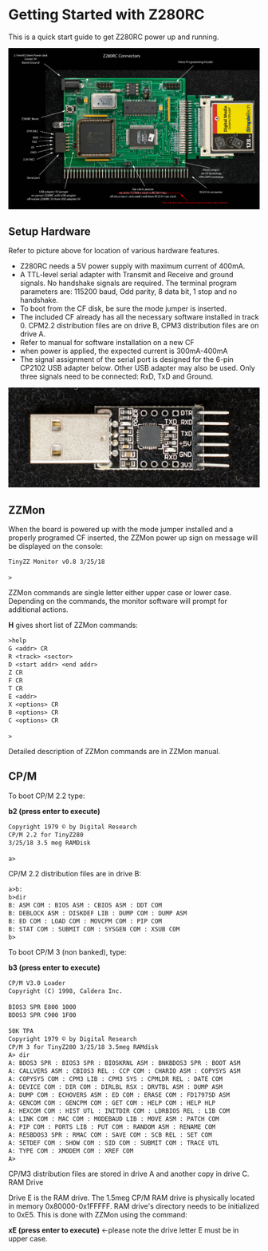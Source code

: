 # Getting Started with Z280RC

This is a quick start guide to get Z280RC power up and running.

![](https://github.com/Plasmode/Z280RC/blob/master/Manuals/Z280RC_connector_pic.jpeg)
## Setup Hardware

Refer to picture above for location of various hardware features.

* Z280RC needs a 5V power supply with maximum current of 400mA.
* A TTL-level serial adapter with Transmit and Receive and ground signals. No handshake signals are required. The terminal program parameters are: 115200 baud, Odd parity, 8 data bit, 1 stop and no handshake.
* To boot from the CF disk, be sure the mode jumper is inserted.
* The included CF already has all the necessary software installed in track 0. CPM2.2 distribution files are on drive B, CPM3 distribution files are on drive A.
* Refer to manual for software installation on a new CF
* when power is applied, the expected current is 300mA-400mA
* The signal assignment of the serial port is designed for the 6-pin CP2102 USB adapter below. Other USB adapter may also be used. Only three signals need to be connected: RxD, TxD and Ground.

![](https://github.com/Plasmode/Z280RC/blob/master/Manuals/CP2102_adapter.jpeg)
## ZZMon

When the board is powered up with the mode jumper installed and a properly programed CF inserted, the ZZMon power up sign on message will be displayed on the console:

```
TinyZZ Monitor v0.8 3/25/18

>
```
ZZMon commands are single letter either upper case or lower case. Depending on the commands, the monitor software will prompt for additional actions.

**H** gives short list of ZZMon commands:

```
>help
G <addr> CR
R <track> <sector>
D <start addr> <end addr>
Z CR
F CR
T CR
E <addr>
X <options> CR
B <options> CR
C <options> CR

>
```
Detailed description of ZZMon commands are in ZZMon manual.
## CP/M

To boot CP/M 2.2 type:

**b2 (press enter to execute)**

```
Copyright 1979 © by Digital Research
CP/M 2.2 for TinyZ280
3/25/18 3.5 meg RAMDisk

a>
```
CP/M 2.2 distribution files are in drive B:

```
a>b:
b>dir
B: ASM COM : BIOS ASM : CBIOS ASM : DDT COM
B: DEBLOCK ASM : DISKDEF LIB : DUMP COM : DUMP ASM
B: ED COM : LOAD COM : MOVCPM COM : PIP COM
B: STAT COM : SUBMIT COM : SYSGEN COM : XSUB COM
b>
```
To boot CP/M 3 (non banked), type:

**b3 (press enter to execute)**

```
CP/M V3.0 Loader
Copyright (C) 1998, Caldera Inc.

BIOS3 SPR E800 1000
BDOS3 SPR C900 1F00

50K TPA
Copyright 1979 © by Digital Research
CP/M 3 for TinyZ280 3/25/18 3.5meg RAMdisk
A> dir
A: BDOS3 SPR : BIOS3 SPR : BIOSKRNL ASM : BNKBDOS3 SPR : BOOT ASM
A: CALLVERS ASM : CBIOS3 REL : CCP COM : CHARIO ASM : COPYSYS ASM
A: COPYSYS COM : CPM3 LIB : CPM3 SYS : CPMLDR REL : DATE COM
A: DEVICE COM : DIR COM : DIRLBL RSX : DRVTBL ASM : DUMP ASM
A: DUMP COM : ECHOVERS ASM : ED COM : ERASE COM : FD1797SD ASM
A: GENCOM COM : GENCPM COM : GET COM : HELP COM : HELP HLP
A: HEXCOM COM : HIST UTL : INITDIR COM : LDRBIOS REL : LIB COM
A: LINK COM : MAC COM : MODEBAUD LIB : MOVE ASM : PATCH COM
A: PIP COM : PORTS LIB : PUT COM : RANDOM ASM : RENAME COM
A: RESBDOS3 SPR : RMAC COM : SAVE COM : SCB REL : SET COM
A: SETDEF COM : SHOW COM : SID COM : SUBMIT COM : TRACE UTL
A: TYPE COM : XMODEM COM : XREF COM
A>
```
CP/M3 distribution files are stored in drive A and another copy in drive C.
RAM Drive

Drive E is the RAM drive. The 1.5meg CP/M RAM drive is physically located in memory 0x80000-0x1FFFFF. RAM drive's directory needs to be initialized to 0xE5. This is done with ZZMon using the command:

**xE (press enter to execute)** ←please note the drive letter E must be in upper case.
